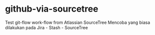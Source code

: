 # github-via-sourcetree
Test git-flow work-flow from Atlassian SourceTree
Mencoba yang biasa dilakukan pada Jira - Stash - SourceTree

